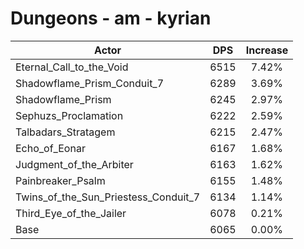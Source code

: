 # Dungeons - am - kyrian
| Actor | DPS | Increase |
|---|:---:|:---:|
|Eternal_Call_to_the_Void|6515|7.42%|
|Shadowflame_Prism_Conduit_7|6289|3.69%|
|Shadowflame_Prism|6245|2.97%|
|Sephuzs_Proclamation|6222|2.59%|
|Talbadars_Stratagem|6215|2.47%|
|Echo_of_Eonar|6167|1.68%|
|Judgment_of_the_Arbiter|6163|1.62%|
|Painbreaker_Psalm|6155|1.48%|
|Twins_of_the_Sun_Priestess_Conduit_7|6134|1.14%|
|Third_Eye_of_the_Jailer|6078|0.21%|
|Base|6065|0.00%|
